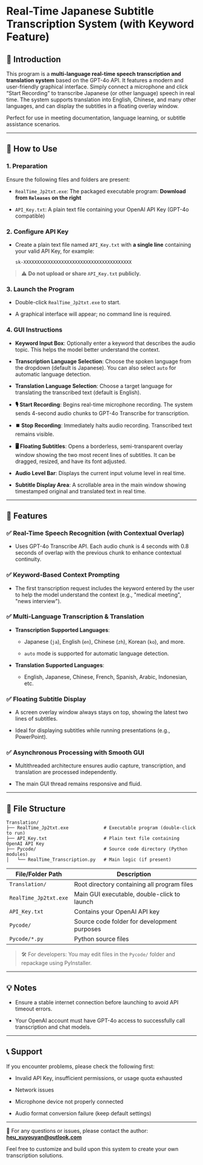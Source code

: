 # Real-Time Japanese Subtitle Transcription System (with Keyword Feature)

## 🧩 Introduction

This program is a **multi-language real-time speech transcription and translation system** based on the GPT-4o API. It features a modern and user-friendly graphical interface. Simply connect a microphone and click “Start Recording” to transcribe Japanese (or other language) speech in real time. The system supports translation into English, Chinese, and many other languages, and can display the subtitles in a floating overlay window.

Perfect for use in meeting documentation, language learning, or subtitle assistance scenarios.

---

## 🚀 How to Use

### 1. Preparation

Ensure the following files and folders are present:

- `RealTime_Jp2txt.exe`: The packaged executable program: **Download from `Releases` on the right**

- `API_Key.txt`: A plain text file containing your OpenAI API Key (GPT-4o compatible)

### 2. Configure API Key

- Create a plain text file named `API_Key.txt` with **a single line** containing your valid API Key, for example:
  
  ```
  sk-XXXXXXXXXXXXXXXXXXXXXXXXXXXXXXXXXXXXXXXX
  ```

> ⚠️ **Do not upload or share `API_Key.txt` publicly.**

### 3. Launch the Program

- Double-click `RealTime_Jp2txt.exe` to start.

- A graphical interface will appear; no command line is required.

### 4. GUI Instructions

- **Keyword Input Box**: Optionally enter a keyword that describes the audio topic. This helps the model better understand the context.

- **Transcription Language Selection**: Choose the spoken language from the dropdown (default is Japanese). You can also select `auto` for automatic language detection.

- **Translation Language Selection**: Choose a target language for translating the transcribed text (default is English).

- **🎙️ Start Recording**: Begins real-time microphone recording. The system sends 4-second audio chunks to GPT-4o Transcribe for transcription.

- **⏹️ Stop Recording**: Immediately halts audio recording. Transcribed text remains visible.

- **🖥️ Floating Subtitles**: Opens a borderless, semi-transparent overlay window showing the two most recent lines of subtitles. It can be dragged, resized, and have its font adjusted.

- **Audio Level Bar**: Displays the current input volume level in real time.

- **Subtitle Display Area**: A scrollable area in the main window showing timestamped original and translated text in real time.

---

## 🧠 Features

### ✅ Real-Time Speech Recognition (with Contextual Overlap)

- Uses GPT-4o Transcribe API. Each audio chunk is 4 seconds with 0.8 seconds of overlap with the previous chunk to enhance contextual continuity.

### ✅ Keyword-Based Context Prompting

- The first transcription request includes the keyword entered by the user to help the model understand the context (e.g., "medical meeting", "news interview").

### ✅ Multi-Language Transcription & Translation

- **Transcription Supported Languages**:
  
  - Japanese (`ja`), English (`en`), Chinese (`zh`), Korean (`ko`), and more.
  
  - `auto` mode is supported for automatic language detection.

- **Translation Supported Languages**:
  
  - English, Japanese, Chinese, French, Spanish, Arabic, Indonesian, etc.

### ✅ Floating Subtitle Display

- A screen overlay window always stays on top, showing the latest two lines of subtitles.

- Ideal for displaying subtitles while running presentations (e.g., PowerPoint).

### ✅ Asynchronous Processing with Smooth GUI

- Multithreaded architecture ensures audio capture, transcription, and translation are processed independently.

- The main GUI thread remains responsive and fluid.

---

## 📂 File Structure

```
Translation/
├── RealTime_Jp2txt.exe             # Executable program (double-click to run)
├── API_Key.txt                     # Plain text file containing OpenAI API Key
├── Pycode/                         # Source code directory (Python modules)
│   └── RealTime_Transcription.py   # Main logic (if present)
```

| File/Folder Path      | Description                                 |
| --------------------- | ------------------------------------------- |
| `Translation/`        | Root directory containing all program files |
| `RealTime_Jp2txt.exe` | Main GUI executable, double-click to launch |
| `API_Key.txt`         | Contains your OpenAI API key                |
| `Pycode/`             | Source code folder for development purposes |
| `Pycode/*.py`         | Python source files                         |

> 🛠️ For developers: You may edit files in the `Pycode/` folder and repackage using PyInstaller.

---

## 💡 Notes

- Ensure a stable internet connection before launching to avoid API timeout errors.

- Your OpenAI account must have GPT-4o access to successfully call transcription and chat models.

---

## 📞 Support

If you encounter problems, please check the following first:

- Invalid API Key, insufficient permissions, or usage quota exhausted

- Network issues

- Microphone device not properly connected

- Audio format conversion failure (keep default settings)

---

📧 For any questions or issues, please contact the author: **[heu_xuyouyan@outlook.com](mailto:heu_xuyouyan@outlook.com)**

Feel free to customize and build upon this system to create your own transcription solutions.
